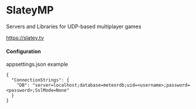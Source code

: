# SlateyMP

Servers and Libraries for UDP-based multiplayer games

https://slatey.tv

#### Configuration

appsettings.json example
~~~~
{
  "ConnectionStrings": {
    "DB": "server=localhost;database=meteordb;uid=<username>;password=<password>;SslMode=None"
  }
}
~~~~